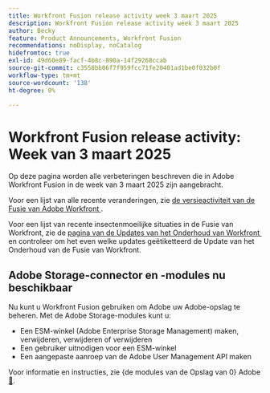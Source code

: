 ```yaml
---
title: Workfront Fusion release activity week 3 maart 2025
description: Workfront Fusion release activity week 3 maart 2025
author: Becky
feature: Product Announcements, Workfront Fusion
recommendations: noDisplay, noCatalog
hidefromtoc: true
exl-id: 49d60e89-facf-4b8c-890a-14f29268ccab
source-git-commit: c3558bb06f7f959fcc71fe20401ad1be0f032b0f
workflow-type: tm+mt
source-wordcount: '138'
ht-degree: 0%

---
```


# Workfront Fusion release activity: Week van 3 maart 2025

Op deze pagina worden alle verbeteringen beschreven die in Adobe Workfront Fusion in de week van 3 maart 2025 zijn aangebracht.

Voor een lijst van alle recente veranderingen, zie [&#x200B; de versieactiviteit van de Fusie van Adobe Workfront &#x200B;](/help/workfront-fusion/fusion-product-releases/fusion-release-activity.md).

Voor een lijst van recente insectenmoeilijke situaties in de Fusie van Workfront, zie de [&#x200B; pagina van de Updates van het Onderhoud van Workfront &#x200B;](https://experienceleague.adobe.com/nl/docs/workfront-known-issues/releases/current-updates) en controleer om het even welke updates geëtiketteerd de Update van het Onderhoud van de Fusie van Workfront.

## Adobe Storage-connector en -modules nu beschikbaar

Nu kunt u Workfront Fusion gebruiken om Adobe uw Adobe-opslag te beheren. Met de Adobe Storage-modules kunt u:

* Een ESM-winkel (Adobe Enterprise Storage Management) maken, verwijderen, verwijderen of verwijderen
* Een gebruiker uitnodigen voor een ESM-winkel
* Een aangepaste aanroep van de Adobe User Management API maken

Voor informatie en instructies, zie {de modules van de Opslag van 0} Adobe [&#128279;](/help/workfront-fusion/references/apps-and-modules/adobe-connectors/adobe-storage-modules.md).
